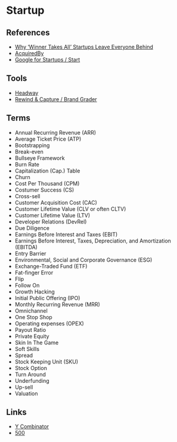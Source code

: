 # Startup

<!--
Caserbin raises $10M in seed funding to help companies deliver a great candidate experience! Read more ->

https://angel.co/
-->

## References

- [Why ‘Winner Takes All’ Startups Leave Everyone Behind](https://marker.medium.com/why-winner-takes-all-leaves-everyone-behind-19bd756e1610)
- [AcquiredBy](https://acquiredby.co/)
- [Google for Startups / Start](https://startup.google.com/start/)

## Tools

- [Headway](https://headwayapp.co/)
- [Rewind & Capture / Brand Grader](https://rewindandcapture.com/brand-grader/)

## Terms

- Annual Recurring Revenue (ARR)
- Average Ticket Price (ATP)
- Bootstrapping
- Break-even
- Bullseye Framework
- Burn Rate
- Capitalization (Cap.) Table
- Churn
- Cost Per Thousand (CPM)
- Costumer Success (CS)
- Cross-sell
- Customer Acquisition Cost (CAC)
- Customer Lifetime Value (CLV or often CLTV)
- Customer Lifetime Value (LTV)
- Developer Relations (DevRel)
- Due Diligence
- Earnings Before Interest and Taxes (EBIT)
- Earnings Before Interest, Taxes, Depreciation, and Amortization (EBITDA)
- Entry Barrier
- Environmental, Social and Corporate Governance (ESG)
- Exchange-Traded Fund (ETF)
- Fat-finger Error
- Flip
- Follow On
- Growth Hacking
- Initial Public Offering (IPO)
- Monthly Recurring Revenue (MRR)
- Omnichannel
- One Stop Shop
- Operating expenses (OPEX)
- Payout Ratio
- Private Equity
- Skin In The Game
- Soft Skills
- Spread
- Stock Keeping Unit (SKU)
- Stock Option
- Turn Around
- Underfunding
- Up-sell
- Valuation

## Links

- [Y Combinator](https://ycombinator.com/)
- [500](https://500.co/)
